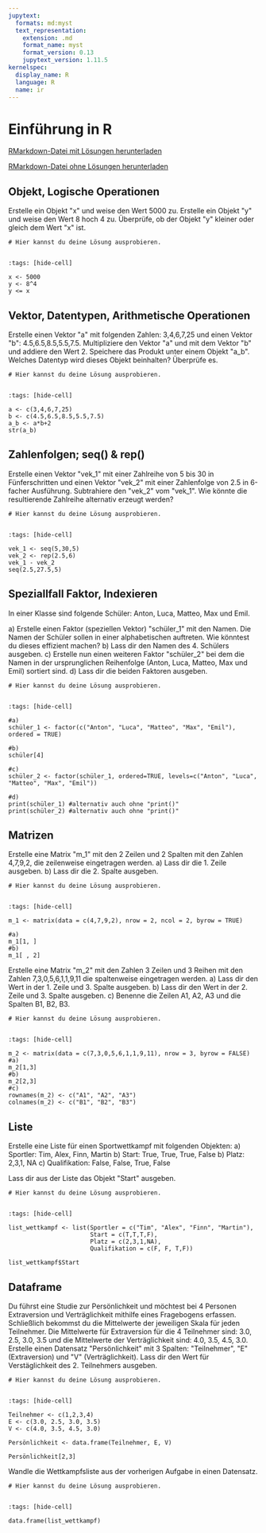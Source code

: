 ```yaml
---
jupytext:
  formats: md:myst
  text_representation:
    extension: .md
    format_name: myst
    format_version: 0.13
    jupytext_version: 1.11.5
kernelspec:
  display_name: R
  language: R
  name: ir
---
```



# Einführung in R

<a href=https://raw.githubusercontent.com/Methods-Berlin/RTraining/main/Aufgaben_rmd/Einfuehrung in R.Rmd download=Einfuehrung in R.Rmd>RMarkdown-Datei mit Lösungen herunterladen</a>


<a href=https://raw.githubusercontent.com/Methods-Berlin/RTraining/Rmd_ohne_Loesung/Rmd_ohne_Loesungen/Einfuehrung in R.Rmd download=Einfuehrung in R.Rmd>RMarkdown-Datei ohne Lösungen herunterladen</a>


## Objekt, Logische Operationen 

Erstelle ein Objekt "x" und weise den Wert 5000 zu. Erstelle ein Objekt "y" und weise den Wert 8 hoch 4 zu. Überprüfe, ob der Objekt "y" kleiner oder gleich dem Wert "x" ist. 

```{code-cell} r
# Hier kannst du deine Lösung ausprobieren.


```

<!-- loesung: start-->


```{code-cell} r
:tags: [hide-cell]

x <- 5000
y <- 8^4
y <= x

```


<!-- loesung: ende-->

## Vektor, Datentypen, Arithmetische Operationen

Erstelle einen Vektor "a" mit folgenden Zahlen: 3,4,6,7,25 und einen Vektor "b": 4.5,6.5,8.5,5.5,7.5. Multipliziere den Vektor "a" und mit dem Vektor "b" und addiere den Wert 2. Speichere das Produkt unter einem Objekt "a_b". Welches Datentyp wird dieses Objekt beinhalten? Überprüfe es. 

```{code-cell} r
# Hier kannst du deine Lösung ausprobieren.


```

<!-- loesung: start-->


```{code-cell} r
:tags: [hide-cell]

a <- c(3,4,6,7,25)
b <- c(4.5,6.5,8.5,5.5,7.5)
a_b <- a*b+2
str(a_b)

```


<!-- loesung: ende-->

## Zahlenfolgen; seq() & rep()

Erstelle einen Vektor "vek_1" mit einer Zahlreihe von 5 bis 30 in Fünferschritten und einen Vektor "vek_2" mit einer Zahlenfolge von 2.5 in 6-facher Ausführung. Subtrahiere den "vek_2" vom "vek_1". Wie könnte die resultierende Zahlreihe alternativ erzeugt werden?

```{code-cell} r
# Hier kannst du deine Lösung ausprobieren.


```

<!-- loesung: start-->


```{code-cell} r
:tags: [hide-cell]

vek_1 <- seq(5,30,5)
vek_2 <- rep(2.5,6)
vek_1 - vek_2
seq(2.5,27.5,5)

```


<!-- loesung: ende-->

## Speziallfall Faktor, Indexieren 

In einer Klasse sind folgende Schüler: Anton, Luca, Matteo, Max und Emil. 

a) Erstelle einen  Faktor (speziellen Vektor) "schüler_1" mit den Namen. Die Namen der Schüler sollen in einer alphabetischen auftreten. Wie könntest du dieses effizient machen? 
b) Lass dir den Namen des 4. Schülers ausgeben. 
c) Erstelle nun einen weiteren Faktor "schüler_2" bei dem die Namen in der ursprunglichen Reihenfolge (Anton, Luca, Matteo, Max und Emil) sortiert sind. 
d) Lass dir die beiden Faktoren ausgeben.

```{code-cell} r
# Hier kannst du deine Lösung ausprobieren.


```

<!-- loesung: start-->


```{code-cell} r
:tags: [hide-cell]

#a)
schüler_1 <- factor(c("Anton", "Luca", "Matteo", "Max", "Emil"), ordered = TRUE)

#b)
schüler[4]

#c)
schüler_2 <- factor(schüler_1, ordered=TRUE, levels=c("Anton", "Luca", "Matteo", "Max", "Emil"))

#d)
print(schüler_1) #alternativ auch ohne "print()"
print(schüler_2) #alternativ auch ohne "print()"

```


<!-- loesung: ende-->

## Matrizen 

Erstelle eine Matrix "m_1" mit den 2 Zeilen und 2 Spalten mit den Zahlen 4,7,9,2, die zeilenweise eingetragen werden. 
a) Lass dir die 1. Zeile ausgeben. 
b) Lass dir die 2. Spalte ausgeben.

```{code-cell} r
# Hier kannst du deine Lösung ausprobieren.


```

<!-- loesung: start-->


```{code-cell} r
:tags: [hide-cell]

m_1 <- matrix(data = c(4,7,9,2), nrow = 2, ncol = 2, byrow = TRUE)

#a) 
m_1[1, ]
#b) 
m_1[ , 2]

```


<!-- loesung: ende-->

Erstelle eine Matrix "m_2" mit den Zahlen 3 Zeilen und 3 Reihen mit den Zahlen 7,3,0,5,6,1,1,9,11 die spaltenweise eingetragen werden. 
a) Lass dir den Wert in der 1. Zeile und 3. Spalte ausgeben. 
b) Lass dir den Wert in der 2. Zeile und 3. Spalte ausgeben.
c) Benenne die Zeilen A1, A2, A3 und die Spalten B1, B2, B3.

```{code-cell} r
# Hier kannst du deine Lösung ausprobieren.


```

<!-- loesung: start-->


```{code-cell} r
:tags: [hide-cell]

m_2 <- matrix(data = c(7,3,0,5,6,1,1,9,11), nrow = 3, byrow = FALSE)
#a)
m_2[1,3]
#b)
m_2[2,3]
#c)
rownames(m_2) <- c("A1", "A2", "A3")
colnames(m_2) <- c("B1", "B2", "B3")

```


<!-- loesung: ende-->

## Liste

Erstelle eine Liste für einen Sportwettkampf mit folgenden Objekten: 
a) Sportler: Tim, Alex, Finn, Martin 
b) Start: True, True, True, False
b) Platz: 2,3,1, NA
c) Qualifikation: False, False, True, False

Lass dir aus der Liste das Objekt "Start" ausgeben.

```{code-cell} r
# Hier kannst du deine Lösung ausprobieren.


```

<!-- loesung: start-->


```{code-cell} r
:tags: [hide-cell]

list_wettkampf <- list(Sportler = c("Tim", "Alex", "Finn", "Martin"),
                       Start = c(T,T,T,F),
                       Platz = c(2,3,1,NA),
                       Qualifikation = c(F, F, T,F))

list_wettkampf$Start

```


<!-- loesung: ende-->

## Dataframe 

Du führst eine Studie zur Persönlichkeit und möchtest bei 4 Personen Extraversion und Verträglichkeit mithilfe eines Fragebogens erfassen. Schließlich bekommst du die Mittelwerte der jeweiligen Skala für jeden Teilnehmer. Die Mittelwerte für Extraversion für die 4 Teilnehmer sind: 3.0, 2.5, 3.0, 3.5 und die Mittelwerte der Verträglichkeit sind: 4.0, 3.5, 4.5, 3.0. Erstelle einen Datensatz "Persönlichkeit" mit 3 Spalten: "Teilnehmer", "E" (Extraversion) und "V" (Verträglichkeit). Lass dir den Wert für Verstäglichkeit des 2. Teilnehmers ausgeben.    

```{code-cell} r
# Hier kannst du deine Lösung ausprobieren.


```

<!-- loesung: start-->


```{code-cell} r
:tags: [hide-cell]

Teilnehmer <- c(1,2,3,4)
E <- c(3.0, 2.5, 3.0, 3.5)
V <- c(4.0, 3.5, 4.5, 3.0)

Persönlichkeit <- data.frame(Teilnehmer, E, V)

Persönlichkeit[2,3] 

```


<!-- loesung: ende-->

Wandle die Wettkampfsliste aus der vorherigen Aufgabe in einen Datensatz. 

```{code-cell} r
# Hier kannst du deine Lösung ausprobieren.


```

<!-- loesung: start-->


```{code-cell} r
:tags: [hide-cell]

data.frame(list_wettkampf)

```


<!-- loesung: ende-->
